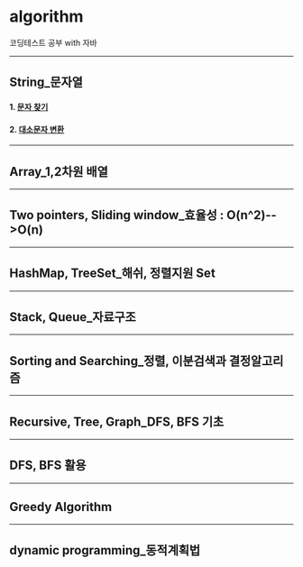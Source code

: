 # algorithm
코딩테스트 공부 with 자바

---

## String_문자열
#### 1. [문자 찾기](https://github.com/OhHaneol/algorithm/blob/main/String/%EB%AC%B8%EC%9E%90%20%EC%B0%BE%EA%B8%B0)
#### 2. [대소문자 변환](https://github.com/OhHaneol/algorithm/blob/main/String/%EB%8C%80%EC%86%8C%EB%AC%B8%EC%9E%90%20%EB%B3%80%ED%99%98)

---

## Array_1,2차원 배열


---

## Two pointers, Sliding window_효율성 : O(n^2)-->O(n)


---

## HashMap, TreeSet_해쉬, 정렬지원 Set


---

## Stack, Queue_자료구조


---

## Sorting and Searching_정렬, 이분검색과 결정알고리즘


---

## Recursive, Tree, Graph_DFS, BFS 기초


---

## DFS, BFS 활용


---

## Greedy Algorithm


---

## dynamic programming_동적계획법



#### []()
